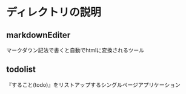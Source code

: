 # ディレクトリの説明

## markdownEditer  
マークダウン記法で書くと自動でhtmlに変換されるツール


## todolist  
『すること(todo)』をリストアップするシングルページアプリケーション

